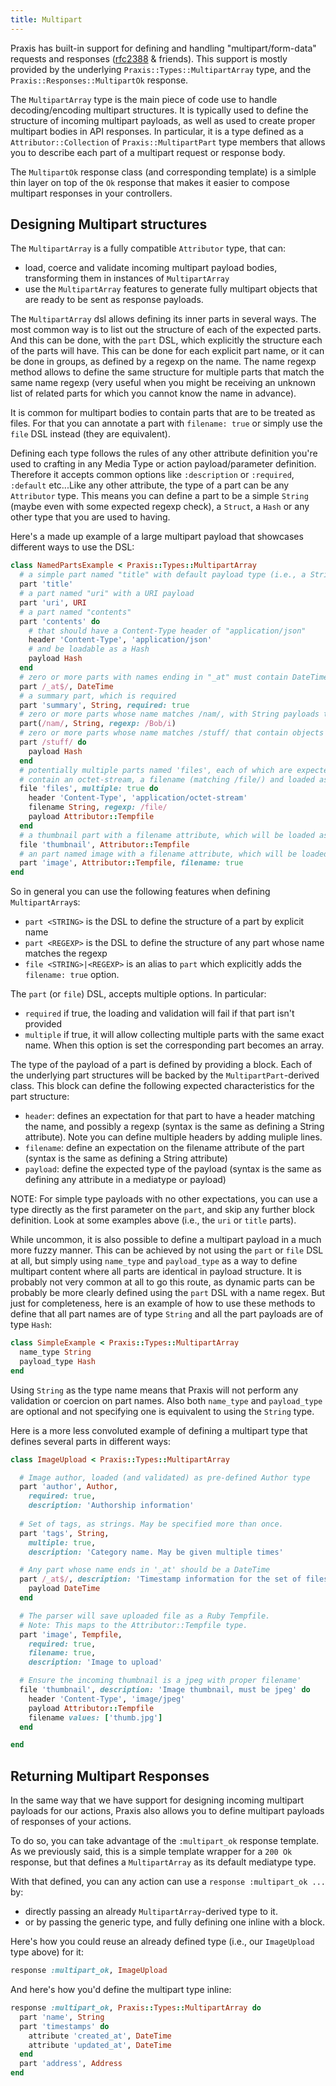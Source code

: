 ```yaml
---
title: Multipart
---
```


Praxis has built-in support for defining and handling "multipart/form-data" requests and responses ([rfc2388](https://www.ietf.org/rfc/rfc2388.txt) & friends). This support is mostly provided by the underlying `Praxis::Types::MultipartArray` type, and the `Praxis::Responses::MultipartOk` response.

The `MultipartArray` type is the main piece of code use to handle decoding/encoding multipart structures. It is typically used to define the structure of incoming multipart payloads, as well as used to create proper multipart bodies in API responses. In particular, it is a type defined as a `Attributor::Collection` of `Praxis::MultipartPart` type members that allows you to describe each part of a multipart request or response body.

The `MultipartOk` response class (and corresponding template) is a simlple thin layer on top of the `Ok` response that makes it easier to compose multipart responses in your controllers.

## Designing Multipart structures

The `MultipartArray` is a fully compatible `Attributor` type, that can:
* load, coerce and validate incoming multipart payload bodies, transforming them in instances of `MultipartArray`
* use the `MultipartArray` features to generate fully multipart objects that are ready to be sent as response payloads. 

The `MultipartArray` dsl allows defining its inner parts in several ways. The most common way is to list out the structure of each of the expected parts. And this can be done, with the `part` DSL, which explicitly the structure each of the parts will have. This can be done for each explicit part name, or it can be done in groups, as defined by a regexp on the name. The name regexp method allows to define the same structure for multiple parts that match the same name regexp (very useful when you might be receiving an unknown list of related parts for which you cannot know the name in advance).

It is common for multipart bodies to contain parts that are to be treated as files. For that you can annotate a part with `filename: true` or simply use the `file` DSL instead (they are equivalent).

Defining each type follows the rules of any other attribute definition you're used to crafting in any Media Type or action payload/parameter definition. Therefore it accepts common options like `:description` or `:required`, `:default` etc...Like any other attribute, the type of a part can be any `Attributor` type. This means you can define a part to be a simple `String` (maybe even with some expected regexp check), a `Struct`, a `Hash` or any other type that you are used to having.

Here's a made up example of a large multipart payload that showcases different ways to use the DSL:

```ruby
class NamedPartsExample < Praxis::Types::MultipartArray
  # a simple part named "title" with default payload type (i.e., a String)
  part 'title'
  # a part named "uri" with a URI payload
  part 'uri', URI
  # a part named "contents" 
  part 'contents' do
    # that should have a Content-Type header of "application/json"
    header 'Content-Type', 'application/json'
    # and be loadable as a Hash
    payload Hash
  end
  # zero or more parts with names ending in "_at" must contain DateTimes payloads
  part /_at$/, DateTime
  # a summary part, which is required
  part 'summary', String, required: true
  # zero or more parts whose name matches /nam/, with String payloads that must match Bob
  part(/nam/, String, regexp: /Bob/i)
  # zero or more parts whose name matches /stuff/ that contain objects loadable as Hashes
  part /stuff/ do
    payload Hash
  end
  # potentially multiple parts named 'files', each of which are expected to have 
  # contain an octet-stream, a filename (matching /file/) and loaded as a tempfile
  file 'files', multiple: true do
    header 'Content-Type', 'application/octet-stream'
    filename String, regexp: /file/
    payload Attributor::Tempfile
  end
  # a thumbnail part with a filename attribute, which will be loaded as a tempfile
  file 'thumbnail', Attributor::Tempfile
  # an part named image with a filename attribute, which will be loaded as a tempfile
  part 'image', Attributor::Tempfile, filename: true
end
```

So in general you can use the following features when defining `MultipartArray`s:
  * `part <STRING>` is the DSL to define the structure of a part by explicit name
  * `part <REGEXP>` is the DSL to define the structure of any part whose name matches the regexp
  * `file <STRING>|<REGEXP>` is an alias to `part` which explicitly adds the `filename: true` option.

The `part` (or `file`) DSL, accepts multiple options. In particular:
  * `required` if true, the loading and validation will fail if that part isn't provided
  * `multiple` if true, it will allow collecting multiple parts with the same exact name. When this option is set the corresponding part becomes an array.

The type of the payload of a part is defined by providing a block. Each of the underlying part structures will be backed by the `MultipartPart`-derived class. This block can define the following expected characteristics for the part structure:
  * `header`: defines an expectation for that part to have a header matching the name, and possibly a regexp  (syntax is the same as defining a String attribute). Note you can define multiple headers by adding muliple lines.
  * `filename`: define an expectation on the filename attribute of the part (syntax is the same as defining a String attribute)
  * `payload`: define the expected type of the payload (syntax is the same as defining any attribute in a mediatype or payload)
  
NOTE: For simple type payloads with no other expectations, you can use a type directly as the first parameter on the `part`, and skip any further block definition. Look at some examples above (i.e., the `uri` or `title` parts).

While uncommon, it is also possible to define a multipart payload in a much more fuzzy manner. This can be achieved by not using the `part` or `file` DSL at all, but simply using `name_type` and `payload_type` as a way to define multipart content where all parts are identical in payload structure. It is probably not very common at all to go this route, as dynamic parts can be probably be more clearly defined using the `part` DSL with a name regex. But just for completeness, here is an example of how to use these methods to define that all part names are of type `String` and all the part payloads are of type `Hash`:

```ruby
class SimpleExample < Praxis::Types::MultipartArray
  name_type String
  payload_type Hash
end
```

Using `String` as the type name means that Praxis will not perform any validation or coercion on part names. Also
both `name_type` and `payload_type `are optional and not specifying one is equivalent to using the `String` type.


Here is a more less convoluted example of defining a multipart type that defines several
parts in different ways:

```ruby
class ImageUpload < Praxis::Types::MultipartArray

  # Image author, loaded (and validated) as pre-defined Author type  
  part 'author', Author, 
    required: true, 
    description: 'Authorship information'  
  
  # Set of tags, as strings. May be specified more than once.
  part 'tags', String,
    multiple: true, 
    description: 'Category name. May be given multiple times'

  # Any part whose name ends in '_at' should be a DateTime
  part /_at$/, description: 'Timestamp information for the set of files' do
    payload DateTime
  end

  # The parser will save uploaded file as a Ruby Tempfile.
  # Note: This maps to the Attributor::Tempfile type.
  part 'image', Tempfile, 
    required: true,
    filename: true, 
    description: 'Image to upload'

  # Ensure the incoming thumbnail is a jpeg with proper filename'
  file 'thumbnail', description: 'Image thumbnail, must be jpeg' do
    header 'Content-Type', 'image/jpeg'
    payload Attributor::Tempfile
    filename values: ['thumb.jpg']
  end

end
```

## Returning Multipart Responses

In the same way that we have support for designing incoming multipart payloads for our actions, Praxis also allows you to define multipart payloads of responses of your actions.

To do so, you can take advantage of the `:multipart_ok` response template. As we previously said, this is a simple template wrapper for a `200 Ok` response, but that defines a `MultipartArray` as its default mediatype type.

With that defined, you can any action can use a `response :multipart_ok ...` by:
* directly passing an already `MultipartArray`-derived type to it. 
* or by passing the generic type, and fully defining one inline with a block.

Here's how you could reuse an already defined type (i.e., our `ImageUpload` type above) for it:

```ruby
response :multipart_ok, ImageUpload
```

And here's how you'd define the multipart type inline:

```ruby
response :multipart_ok, Praxis::Types::MultipartArray do
  part 'name', String
  part 'timestamps' do
    attribute 'created_at', DateTime
    attribute 'updated_at', DateTime
  end
  part 'address', Address
end
```